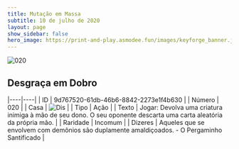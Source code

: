```yaml
---
title: Mutação em Massa
subtitle: 10 de julho de 2020
layout: page
show_sidebar: false
hero_image: https://print-and-play.asmodee.fun/images/keyforge_banner.jpg
---
```


![020](https://cdn.keyforgegame.com/media/card_front/pt/479_020_RC4FQP8P54VG_pt.png)

## Desgraça em Dobro

|----|----|
| ID | 9d767520-61db-46b6-8842-2273e1f4b630 |
| Número | 020 |
| Casa | ![Dis](https://archonarcana.com/images/thumb/e/e8/Dis.png/22px-Dis.png "Dis") |
| Tipo | Ação |
| Texto | Jogar: Devolva uma criatura inimiga à mão de seu dono. O seu oponente descarta uma carta aleatória da própria mão. |
| Raridade | Incomum |
| Dizeres | Aqueles que se envolvem com demônios   são duplamente amaldiçoados.   - O Pergaminho Santificado |
